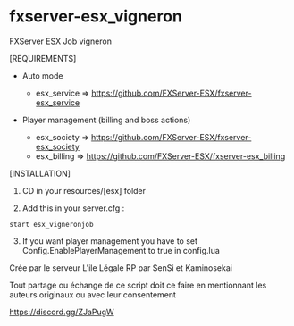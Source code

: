 # fxserver-esx_vigneron
FXServer ESX Job vigneron

[REQUIREMENTS]

* Auto mode
  * esx_service => https://github.com/FXServer-ESX/fxserver-esx_service
  
* Player management (billing and boss actions)
  * esx_society => https://github.com/FXServer-ESX/fxserver-esx_society
  * esx_billing => https://github.com/FXServer-ESX/fxserver-esx_billing

[INSTALLATION]

1) CD in your resources/[esx] folder

2) Add this in your server.cfg :

```
start esx_vigneronjob
```
3) If you want player management you have to set Config.EnablePlayerManagement to true in config.lua



Crée par le serveur L'ile Légale RP par SenSi et Kaminosekai

Tout partage ou échange de ce script doit ce faire en mentionnant les auteurs originaux ou avec leur consentement

https://discord.gg/ZJaPugW

